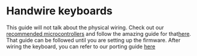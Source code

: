 # Handwire keyboards
This guide will not talk about the physical wiring. Check out our [recommended microcontrollers](Offiially_Supported_Microcontrollers.md) and follow the amazing guide for that[here](https://docs.qmk.fm/#/hand_wire). That guide can be followed until you are setting up the firmware. After wiring the keyboard, you can refer to our porting guide [here](porting_to_kmk.md)
